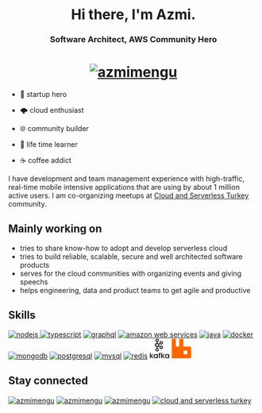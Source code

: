 <h1 align="center">Hi there, I'm Azmi.</h1>

<h3 align="center">Software Architect, AWS Community Hero</h3>
<h1 align="center">
    <a href="https://twitter.com/azmimengu" target="_blank"> 
    <img src= "https://img.shields.io/twitter/follow/azmimengu?logo=twitter&style=for-the-badge" alt="azmimengu" height=20> </img>
    </a>
</h1>

- 🦄 startup hero

- 🌩️ cloud enthusiast

- 🌐 community builder

- 📖 life time learner

- ☕ coffee addict

<p align="left">
I have development and team management experience with high-traffic, real-time mobile intensive applications that are using by about 1 million active users. I am co-organizing meetups at <a href="https://kommunity.com/cloud-and-serverless-turkey" target="_blank">Cloud and Serverless Turkey</a> community.
</p>

## Mainly working on
- tries to share know-how to adopt and develop serverless cloud
- tries to build reliable, scalable, secure and well architected software products
- serves for the cloud communities with organizing events and giving speechs
- helps engineering, data and product teams to get agile and productive

## Skills

<p align="left">
<a href="https://nodejs.org" target="_blank"> <img src="https://cdn.jsdelivr.net/gh/devicons/devicon/icons/nodejs/nodejs-original-wordmark.svg" width="40" height="40" alt="nodejs"/>
</a>
<a href="https://www.typescriptlang.org" target="_blank"> <img src="https://devicons.github.io/devicon/devicon.git/icons/typescript/typescript-original.svg" width="40" height="40" alt="typescript"/></a>
<a href="https://graphql.org" target="_blank"> <img src="https://graphql.org/img/logo.svg" alt="graphql" width=40 height=40/></a>
<a href="https://aws.amazon.com" target="_blank"> <img src="https://devicon.dev/devicon.git/icons/amazonwebservices/amazonwebservices-original-wordmark.svg" width=40 height=40 alt="amazon web services"/></a>
<a href="https://www.java.com" target="_blank"> <img src="https://devicon.dev/devicon.git/icons/java/java-original-wordmark.svg" width=40 height=40 alt="java"/></a>
<a href="https://www.docker.com" target="_blank"> <img src="https://devicon.dev/devicon.git/icons/docker/docker-original-wordmark.svg" width=40 height=40 alt="docker"/></a>
<a href="https://www.mongodb.com" target="_blank"> <img src="https://devicon.dev/devicon.git/icons/mongodb/mongodb-original-wordmark.svg" width=40 height=40 alt="mongodb"/></a>
<a href="https://www.postgresql.org" target="_blank"> <img src="https://devicon.dev/devicon.git/icons/postgresql/postgresql-original-wordmark.svg" width=40 height=40 alt="postgresql"/></a>
<a href="https://www.mysql.com" target="_blank"> <img src="https://devicon.dev/devicon.git/icons/mysql/mysql-original-wordmark.svg" width=40 height=40 alt="mysql"/></a>
<a href="https://redis.io" target="_blank"> <img src="https://devicon.dev/devicon.git/icons/redis/redis-original-wordmark.svg" width=40 height=40 alt="redis"/></a>
<a href="https://www.docker.com" target="_blank"> <img src="icons/apache-kafka-icon.svg" width=40 height=40 alt="kafka"/></a>
<a href="https://www.rabbitmq.com" target="_blank"> <img src="icons/rabbitmq-icon.svg" width=40 height=40 alt="rabbitmq"/></a>
</p>


## Stay connected
<p align="left">
<a href="https://twitter.com/azmimengu" target="_blank"><img align="center" src="https://cdn.jsdelivr.net/npm/simple-icons@3.0.1/icons/twitter.svg" alt="azmimengu" height="30" width="40" /></a>
<a href="https://www.linkedin.com/in/azmi-mengu" target="_blank"><img align="center" src="https://cdn.jsdelivr.net/npm/simple-icons@3.0.1/icons/linkedin.svg" alt="azmimengu" height="30" width="40" /></a>
<a href="https://azmimengu.medium.com" target="_blank"><img align="center" src="https://cdn.jsdelivr.net/npm/simple-icons@3.0.1/icons/medium.svg" alt="azmimengu" height="30" width="40" /></a>
<a href="https://www.youtube.com/channel/UC3rZqVuyHJ_3-TDWKOYd-Vw" target="_blank"><img align="center" src="https://cdn.jsdelivr.net/npm/simple-icons@3.0.1/icons/youtube.svg" alt="cloud and serverless turkey" height="30" width="40" /></a>
</p>


